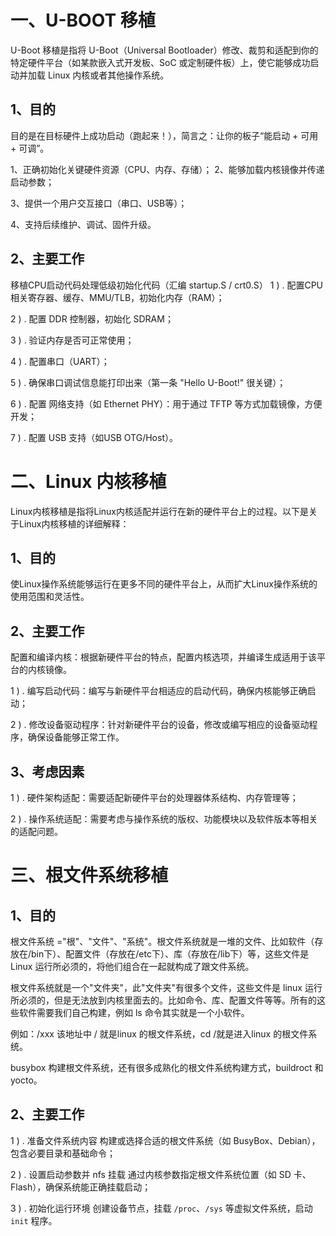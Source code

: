 #	一、U-BOOT 移植
U-Boot 移植是指将 U-Boot（Universal Bootloader）修改、裁剪和适配到你的特定硬件平台（如某款嵌入式开发板、SoC 或定制硬件板）上，使它能够成功启动并加载 Linux 内核或者其他操作系统。
## 1、目的
目的是在目标硬件上成功启动（跑起来！），简言之：让你的板子“能启动 + 可用 + 可调”。

1、正确初始化关键硬件资源（CPU、内存、存储）；
2、能够加载内核镜像并传递启动参数；

3、提供一个用户交互接口（串口、USB等）；

4、支持后续维护、调试、固件升级。

## 2、主要工作
 移植CPU启动代码处理低级初始化代码（汇编 startup.S / crt0.S）
1 ) . 配置CPU相关寄存器、缓存、MMU/TLB，初始化内存（RAM）；

2 ) . 配置 DDR 控制器，初始化 SDRAM；

3 ) . 验证内存是否可正常使用；

4 ) . 配置串口（UART）；

5 ) . 确保串口调试信息能打印出来（第一条 "Hello U-Boot!" 很关键）；

6 ) . 配置 网络支持（如 Ethernet PHY）：用于通过 TFTP 等方式加载镜像，方便开发；

7 ) . 配置 USB 支持（如USB OTG/Host）。


# 二、Linux 内核移植
Linux内核移植是指将Linux内核适配并运行在新的硬件平台上的过程。以下是关于Linux内核移植的详细解释：

## 1、目的
使Linux操作系统能够运行在更多不同的硬件平台上，从而扩大Linux操作系统的使用范围和灵活性。

## 2、主要工作
配置和编译内核：根据新硬件平台的特点，配置内核选项，并编译生成适用于该平台的内核镜像。 

1 ) . 编写启动代码：编写与新硬件平台相适应的启动代码，确保内核能够正确启动；

2 ) . 修改设备驱动程序：针对新硬件平台的设备，修改或编写相应的设备驱动程序，确保设备能够正常工作。

## 3、考虑因素
1 ) . 硬件架构适配：需要适配新硬件平台的处理器体系结构、内存管理等；

2 ) . 操作系统适配：需要考虑与操作系统的版权、功能模块以及软件版本等相关的适配问题。

# 三、根文件系统移植
## 1、目的
根文件系统 ="根"、"文件"、"系统"。根文件系统就是一堆的文件、比如软件（存放在/bin下）、配置文件（存放在/etc下）、库（存放在/lib下）等，这些文件是 Linux 运行所必须的，将他们组合在一起就构成了跟文件系统。

根文件系统就是一个"文件夹"，此"文件夹"有很多个文件，这些文件是 linux 运行所必须的，但是无法放到内核里面去的。比如命令、库、配置文件等等。所有的这些软件需要我们自己构建，例如 ls 命令其实就是一个小软件。

例如：/xxx 该地址中 / 就是linux 的根文件系统，cd /就是进入linux 的根文件系统。

busybox 构建根文件系统，还有很多成熟化的根文件系统构建方式，buildroct 和 yocto。
## 2、主要工作
1 ) . 准备文件系统内容
构建或选择合适的根文件系统（如 BusyBox、Debian），包含必要目录和基础命令；

2 ) . 设置启动参数并 nfs 挂载
通过内核参数指定根文件系统位置（如 SD 卡、Flash），确保系统能正确挂载启动；

3 ) . 初始化运行环境
创建设备节点，挂载 `/proc`、`/sys` 等虚拟文件系统，启动 `init` 程序。

<!--stackedit_data:
eyJoaXN0b3J5IjpbMjMwNzI1MjE4LC0xNDgzNDY5OTUxLDg1Nz
QxNzA0Ml19
-->